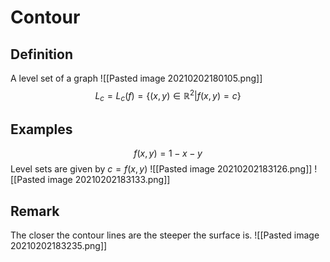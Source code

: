 # Contour 
## Definition
A level set of a graph
![[Pasted image 20210202180105.png]]
$$L_{c}=L_{c}(f)=\{(x,y) \in \mathbb{R}^{2}| f(x,y)=c \}$$

## Examples
$$f(x,y)=1-x-y$$
Level sets are given by $c=f(x,y)$
![[Pasted image 20210202183126.png]]
![[Pasted image 20210202183133.png]]

## Remark
The closer the contour lines are the steeper the surface is.
![[Pasted image 20210202183235.png]]


